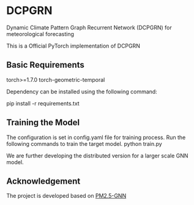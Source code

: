 # DCPGRN
Dynamic Climate Pattern Graph Recurrent Network (DCPGRN) for meteorological forecasting

This is a Official PyTorch implementation of DCPGRN

## Basic Requirements
torch>=1.7.0
torch-geometric-temporal

Dependency can be installed using the following command:

pip install -r requirements.txt

## Training the Model
The configuration is set in config.yaml file for training process. Run the following commands to train the target model.
python train.py

We are further developing the distributed version for a larger scale GNN model.

## Acknowledgement
The project is developed based on [PM2.5-GNN](https://github.com/shuowang-ai/PM2.5-GNN)
